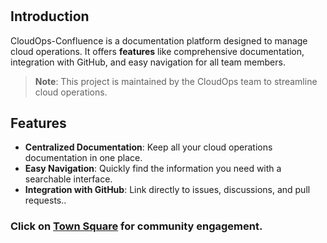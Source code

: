#
## Introduction

CloudOps-Confluence is a documentation platform designed to manage cloud operations. It offers **features** like comprehensive documentation, integration with GitHub, and easy navigation for all team members.

> **Note**: This project is maintained by the CloudOps team to streamline cloud operations.

## Features

- **Centralized Documentation**: Keep all your cloud operations documentation in one place.
- **Easy Navigation**: Quickly find the information you need with a searchable interface.
- **Integration with GitHub**: Link directly to issues, discussions, and pull requests..

### Click on [Town Square](https://github.com/vchinnap/CloudOps-Confluence/discussions) for community engagement.
